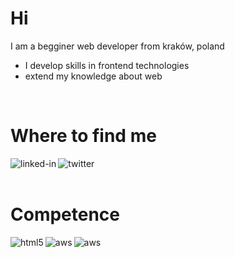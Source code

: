 
<!--
**lukaszscislowski/lukaszscislowski** is a ✨ _special_ ✨ repository because its `README.md` (this file) appears on your GitHub profile.

Here are some ideas to get you started:

- 🔭 I’m currently working on ...
- 🌱 I’m currently learning ...
- 👯 I’m looking to collaborate on ...
- 🤔 I’m looking for help with ...
- 💬 Ask me about ...
- 📫 How to reach me: ...
- 😄 Pronouns: ...
- ⚡ Fun fact: ...
-->
# Hi
I am a begginer web developer from kraków, poland

- I develop skills in frontend technologies
- extend my knowledge about web

<br>

# Where to find me

[<img align="left" alt="linked-in" src="https://img.shields.io/badge/linkedin-%230077B5.svg?&style=for-the-badge&logo=linkedin&logoColor=white" />](https://www.linkedin.com/in/lukasz-scislowski)

[<img align="left" alt="twitter" src="https://img.shields.io/badge/twitter-%231DA1F2.svg?&style=for-the-badge&logo=twitter&logoColor=white" />](https://twitter.com/lukasscislowski)

<br>
<br>

# Competence

<img align="left" alt="html5" src="https://img.shields.io/badge/-HTML5-orange?logo=html5&logoColor=white&style=for-the-badge" />

<img align="left" alt="aws" src="https://img.shields.io/badge/-CSS3-blue?logo=css3&logoColor=white&style=for-the-badge" />

<img align="left" alt="aws" src="https://img.shields.io/badge/-JS-yellow?logo=javascript&logoColor=white&style=for-the-badge" />



<br>
<br>
